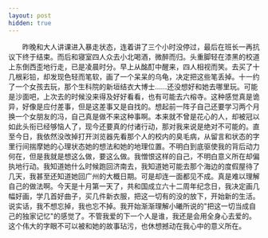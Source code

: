 ```yaml
---
layout: post
hidden: true
---
```

　　昨晚和大人讲课进入暴走状态，连着讲了三个小时没停过，最后在班长一再抗议下终于结束。而后和寝室四人众去小北喝酒，微醉而归。头重脚轻在漆黑的校道上东倒西歪地行走，已是凌晨时分。早上从酩酊中醒来，四人相视而笑。去买了十几根彩铅，却发现色轻而笔软，画了一个呆呆的乌龟，决定把这些笔丢掉。十一约了一个女孩去玩，那个生科院的新垣结衣大博士……还没想好和她去哪里玩。可能是沙面吧，上次去的时候没来得及好好看看，也有可能去六榕寺。这种感觉真是诡异，好像是应付差事，但是这差事又是自找的。想起前一阵子自己还要学习两个月换一个女朋友的冯，自己真是做不来这种事啊。本来就不曾是花心的人，却被冠以如此头衔已经够恼人了，现今还要真的付诸行动，那对我来说是绝对不可能的。直至今日，我依然没改掉打开浏览器先看那个人的校内的臭毛病，从留言和状态的字里行间揣摩她的心理状态她的想法和她的地理位置。不明白到底驱使我的背后动力何在，但是我就是想这么做，要这么做。我憎恨这样的自己，不明白意义所在却偏执地行动。我知道她什么时候跑回济南去，我知道她可能去那个海边的度假屋待了几天，我甚至还知道她回广州的大概日期。可是却连一面都见不成。真是难以理解自己的做法啊。今天是十月第一天了，共和国成立六十二周年纪念日，我决定画几幅好画，学几首好曲子，买几件新衣服，把这一切有的没的放下，开始新的生活。说实话，我不想忘掉，我也忘不掉。我开始渐渐理解小曦所说的"把这一切当成自己的独家记忆"的感觉了。不管我爱的下一个人是谁，我还是会用全身心去爱的。这个伟大的字眼不可以被和她的故事玷污，也休想撼动在我心中的意义所在。